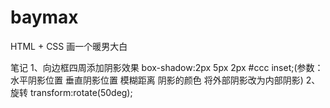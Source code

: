 # baymax
HTML + CSS 画一个暖男大白


笔记
1、向边框四周添加阴影效果
box-shadow:2px 5px 2px #ccc inset;(参数：水平阴影位置 垂直阴影位置 模糊距离 阴影的颜色 将外部阴影改为内部阴影)
2、旋转
transform:rotate(50deg);
